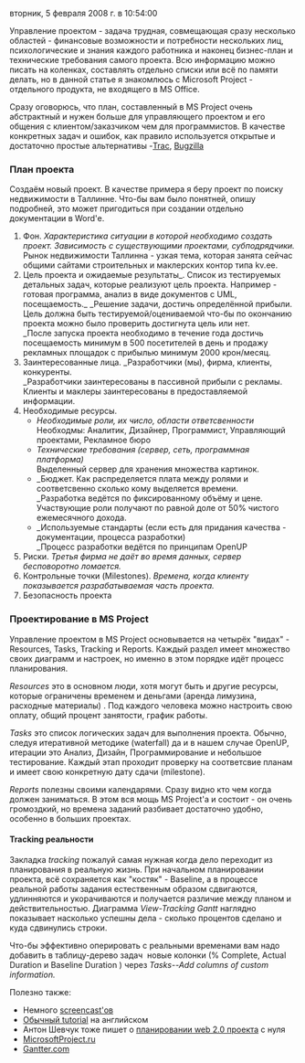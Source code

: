 вторник, 5 февраля 2008 г. в 10:54:00

Управление проектом - задача трудная, совмещающая сразу несколько областей - финансовые возможности и потребности нескольких лиц, психологические и знания каждого работника и наконец бизнес-план и технические требования самого проекта. Всю информацию можно писать на коленках, составлять отдельно списки или всё по памяти делать, но в данной статье я знакомлюсь с Microsoft Project - отдельного продукта, не входящего в MS Office.

Сразу оговорюсь, что план, составленный в MS Project очень абстрактный и нужен больше для управляющего проектом и его общения с клиентом/заказчиком чем для программистов. В качестве конкретных задач и ошибок, как правило используется открытые и достаточно простые альтернативы -[Trac](http://trac.edgewall.org/), [Bugzilla](http://www.bugzilla.org/)

<!-- truncate -->

### План проекта

Создаём новый проект. В качестве примера я беру проект по поиску недвижимости в Таллинне. Что-бы вам было понятней, опишу подробней, это может пригодиться при создании отдельно документации в Word'е.

1. Фон. _Характеристика ситуации в которой необходимо создать проект. Зависимость с существующими проектами, субподрядчики._  
    Рынок недвижимости Таллинна - узкая тема, которая занята сейчас общими сайтами строительных и маклерских контор типа kv.ee.
2. Цель проекта и ожидаемые результаты_. Список из тестируемых детальных задач, которые реализуют цель проекта. Например - готовая программа, анализ в виде документов с UML, посещаемость._ _Решение задачи, достичь определённой прибыли. Цель должна быть тестируемой/оцениваемой что-бы по окончанию проекта можно было проверить достигнута цель или нет.  
    _После запуска проекта необходимо в течение года достичь посещаемость минимум в 500 посетителей в день и продажу рекламных площадок с прибылью минимум 2000 крон/месяц.
3. Заинтересованные лица. _Разработчики (мы), фирма, клиенты, конкуренты.  
    _Разработчики заинтересованы в пассивной прибыли с рекламы. Клиенты и маклеры заинтересованы в предоставляемой информации.
4. Необходимые ресурсы.  
    - _Необходимые роли, их число, области ответсвенности_  
        Необходмы: Аналитик, Дизайнер, Программист, Управляющий проектами, Рекламное бюро
    - _Технические требования (сервер, сеть, программная платформа)_  
        Выделенный сервер для хранения множества картинок.
    - _Бюджет. Как распределяется плата между ролями и соответсвенно сколько кому выделяется времени.  
        _Разработка ведётся по фиксированному объёму и цене. Участвующие роли получают по равной доле от 50% чистого ежемесячного дохода.
    - _Используемые стандарты (если есть для придания качества - документации, процесса разработки)  
        _Процесс разработки ведётся по принципам OpenUP
5. Риски. _Третья фирма не даёт во время данных, сервер бесповоротно ломается._
6. Контрольные точки (Milestones). _Времена, когда клиенту показывается разрабатываемая часть проекта._
7. Безопасность проекта

### Проектирование в MS Project

Управление проектом в MS Project основывается на четырёх "видах" - Resources, Tasks, Tracking и Reports. Каждый раздел имеет множество своих диаграмм и настроек, но именно в этом порядке идёт процесс планирования.

_Resources_ это в основном люди, хотя могут быть и другие ресурсы, которые ограничены временем и деньгами (аренда лимузина, расходные материалы) . Под каждого человека можно настроить свою оплату, общий процент занятости, график работы.

_Tasks_ это список логических задач для выполнения проекта. Обычно, следуя итеративной методике (waterfall) да и в нашем случае OpenUP, итерации это Анализ, Дизайн, Программирование и небольшое тестирование. Каждый этап проходит проверку на соответсвие планам и имеет свою конкретную дату сдачи (milestone).

_Reports_ полезны своими календарями. Сразу видно кто чем когда должен заниматься. В этом вся мощь MS Project'а и состоит - он очень громоздкий, но времена заданий разбивает достаточно удобно, особенно в больших проектах.

#### Tracking реальности 

Закладка _tracking_ пожалуй самая нужная когда дело переходит из планирования в реальную жизнь. При начальном планировании проекта, всё сохраняется как "костяк" - Baseline, а в процессе реальной работы задания естественным образом сдвигаются, удлинняются и укорачиваются и получается различие между планом и действительностью. Диаграмма _View-Tracking Gantt_ наглядно показывает насколько успешны дела - сколько процентов сделано и куда сдвинулись строки.

Что-бы эффективно оперировать с реальными временами вам надо добавить в таблицу-дерево задач  новые колонки (% Complete, Actual Duration и Baseline Duration ) через _Tasks--Add columns of custom information._

Полезно также:

- Немного [screencast'ов](http://apex.vtc.com/project-2007.php)
- [Обычный tutorial](http://www.profsr.com/msproject/msproj01.htm) на английском
- Антон Шевчук тоже пишет о [планировании web 2.0 проекта](http://anton.shevchuk.name/estimation/estimation-for-beginners/) с нуля
- [MicrosoftProject.ru](http://www.microsoftproject.ru/articles.phtml?gid=33) 
- [Gantter.com](http://gantter.com/)